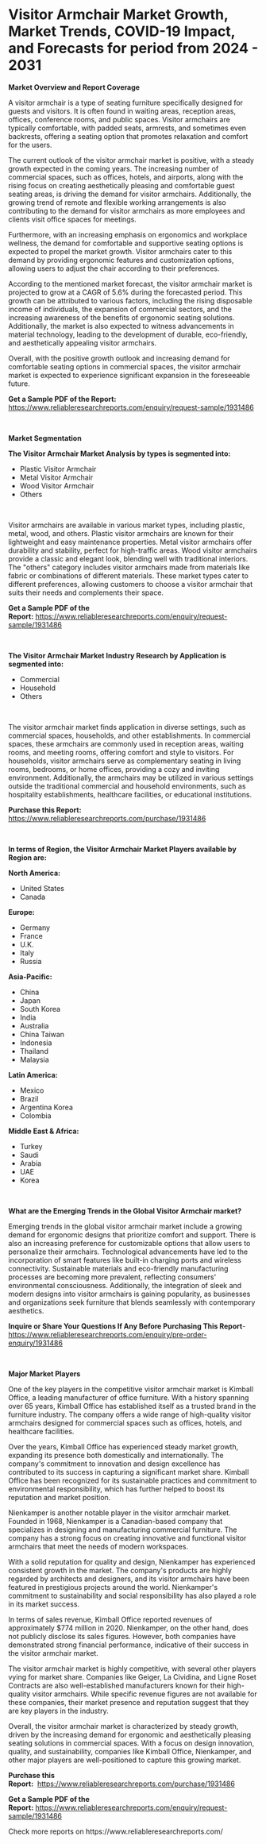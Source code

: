 <p><h1>Visitor Armchair Market Growth, Market Trends, COVID-19 Impact, and Forecasts for period from 2024 - 2031</h1></p><p><strong>Market Overview and Report Coverage</strong></p>
<p><p>A visitor armchair is a type of seating furniture specifically designed for guests and visitors. It is often found in waiting areas, reception areas, offices, conference rooms, and public spaces. Visitor armchairs are typically comfortable, with padded seats, armrests, and sometimes even backrests, offering a seating option that promotes relaxation and comfort for the users.</p><p>The current outlook of the visitor armchair market is positive, with a steady growth expected in the coming years. The increasing number of commercial spaces, such as offices, hotels, and airports, along with the rising focus on creating aesthetically pleasing and comfortable guest seating areas, is driving the demand for visitor armchairs. Additionally, the growing trend of remote and flexible working arrangements is also contributing to the demand for visitor armchairs as more employees and clients visit office spaces for meetings.</p><p>Furthermore, with an increasing emphasis on ergonomics and workplace wellness, the demand for comfortable and supportive seating options is expected to propel the market growth. Visitor armchairs cater to this demand by providing ergonomic features and customization options, allowing users to adjust the chair according to their preferences.</p><p>According to the mentioned market forecast, the visitor armchair market is projected to grow at a CAGR of 5.6% during the forecasted period. This growth can be attributed to various factors, including the rising disposable income of individuals, the expansion of commercial sectors, and the increasing awareness of the benefits of ergonomic seating solutions. Additionally, the market is also expected to witness advancements in material technology, leading to the development of durable, eco-friendly, and aesthetically appealing visitor armchairs.</p><p>Overall, with the positive growth outlook and increasing demand for comfortable seating options in commercial spaces, the visitor armchair market is expected to experience significant expansion in the foreseeable future.</p></p>
<p><strong>Get a Sample PDF of the Report:</strong> <a href="https://www.reliableresearchreports.com/enquiry/request-sample/1931486">https://www.reliableresearchreports.com/enquiry/request-sample/1931486</a></p>
<p>&nbsp;</p>
<p><strong>Market Segmentation</strong></p>
<p><strong>The Visitor Armchair Market Analysis by types is segmented into:</strong></p>
<p><ul><li>Plastic Visitor Armchair</li><li>Metal Visitor Armchair</li><li>Wood Visitor Armchair</li><li>Others</li></ul></p>
<p>&nbsp;</p>
<p><p>Visitor armchairs are available in various market types, including plastic, metal, wood, and others. Plastic visitor armchairs are known for their lightweight and easy maintenance properties. Metal visitor armchairs offer durability and stability, perfect for high-traffic areas. Wood visitor armchairs provide a classic and elegant look, blending well with traditional interiors. The "others" category includes visitor armchairs made from materials like fabric or combinations of different materials. These market types cater to different preferences, allowing customers to choose a visitor armchair that suits their needs and complements their space.</p></p>
<p><strong>Get a Sample PDF of the Report:</strong>&nbsp;<a href="https://www.reliableresearchreports.com/enquiry/request-sample/1931486">https://www.reliableresearchreports.com/enquiry/request-sample/1931486</a></p>
<p>&nbsp;</p>
<p><strong>The Visitor Armchair Market Industry Research by Application is segmented into:</strong></p>
<p><ul><li>Commercial</li><li>Household</li><li>Others</li></ul></p>
<p>&nbsp;</p>
<p><p>The visitor armchair market finds application in diverse settings, such as commercial spaces, households, and other establishments. In commercial spaces, these armchairs are commonly used in reception areas, waiting rooms, and meeting rooms, offering comfort and style to visitors. For households, visitor armchairs serve as complementary seating in living rooms, bedrooms, or home offices, providing a cozy and inviting environment. Additionally, the armchairs may be utilized in various settings outside the traditional commercial and household environments, such as hospitality establishments, healthcare facilities, or educational institutions.</p></p>
<p><strong>Purchase this Report:</strong>&nbsp; <a href="https://www.reliableresearchreports.com/purchase/1931486">https://www.reliableresearchreports.com/purchase/1931486</a></p>
<p>&nbsp;</p>
<p><strong>In terms of Region, the Visitor Armchair Market Players available by Region are:</strong></p>
<p>
    <p> <strong> North America: </strong>
        <ul>
            <li>United States</li>
            <li>Canada</li>
        </ul>
        </p> 
    <p> <strong> Europe: </strong>
        <ul>
            <li>Germany</li>
            <li>France</li>
            <li>U.K.</li>
            <li>Italy</li>
            <li>Russia</li>
        </ul>
        </p> 
    <p> <strong> Asia-Pacific: </strong>
        <ul>
            <li>China</li>
            <li>Japan</li>
            <li>South Korea</li>
            <li>India</li>
            <li>Australia</li>
            <li>China Taiwan</li>
            <li>Indonesia</li>
            <li>Thailand</li>
            <li>Malaysia</li>
        </ul>
        </p> 
    <p> <strong> Latin America: </strong>
        <ul>
            <li>Mexico</li>
            <li>Brazil</li>
            <li>Argentina Korea</li>
            <li>Colombia</li>
        </ul>
        </p> 
    <p> <strong> Middle East & Africa: </strong>
        <ul>
            <li>Turkey</li>
            <li>Saudi</li>
            <li>Arabia</li>
            <li>UAE</li>
            <li>Korea</li>
        </ul>
    </p>
    </p>
<p>&nbsp;</p>
<p><strong>What are the Emerging Trends in the Global Visitor Armchair market?</strong></p>
<p><p>Emerging trends in the global visitor armchair market include a growing demand for ergonomic designs that prioritize comfort and support. There is also an increasing preference for customizable options that allow users to personalize their armchairs. Technological advancements have led to the incorporation of smart features like built-in charging ports and wireless connectivity. Sustainable materials and eco-friendly manufacturing processes are becoming more prevalent, reflecting consumers' environmental consciousness. Additionally, the integration of sleek and modern designs into visitor armchairs is gaining popularity, as businesses and organizations seek furniture that blends seamlessly with contemporary aesthetics.</p></p>
<p><strong>Inquire or Share Your Questions If Any Before Purchasing This Report</strong>- <a href="https://www.reliableresearchreports.com/enquiry/pre-order-enquiry/1931486">https://www.reliableresearchreports.com/enquiry/pre-order-enquiry/1931486</a></p>
<p>&nbsp;</p>
<p><strong>Major Market Players</strong></p>
<p><p>One of the key players in the competitive visitor armchair market is Kimball Office, a leading manufacturer of office furniture. With a history spanning over 65 years, Kimball Office has established itself as a trusted brand in the furniture industry. The company offers a wide range of high-quality visitor armchairs designed for commercial spaces such as offices, hotels, and healthcare facilities.</p><p>Over the years, Kimball Office has experienced steady market growth, expanding its presence both domestically and internationally. The company's commitment to innovation and design excellence has contributed to its success in capturing a significant market share. Kimball Office has been recognized for its sustainable practices and commitment to environmental responsibility, which has further helped to boost its reputation and market position.</p><p>Nienkamper is another notable player in the visitor armchair market. Founded in 1968, Nienkamper is a Canadian-based company that specializes in designing and manufacturing commercial furniture. The company has a strong focus on creating innovative and functional visitor armchairs that meet the needs of modern workspaces.</p><p>With a solid reputation for quality and design, Nienkamper has experienced consistent growth in the market. The company's products are highly regarded by architects and designers, and its visitor armchairs have been featured in prestigious projects around the world. Nienkamper's commitment to sustainability and social responsibility has also played a role in its market success.</p><p>In terms of sales revenue, Kimball Office reported revenues of approximately $774 million in 2020. Nienkamper, on the other hand, does not publicly disclose its sales figures. However, both companies have demonstrated strong financial performance, indicative of their success in the visitor armchair market.</p><p>The visitor armchair market is highly competitive, with several other players vying for market share. Companies like Geiger, La Cividina, and Ligne Roset Contracts are also well-established manufacturers known for their high-quality visitor armchairs. While specific revenue figures are not available for these companies, their market presence and reputation suggest that they are key players in the industry.</p><p>Overall, the visitor armchair market is characterized by steady growth, driven by the increasing demand for ergonomic and aesthetically pleasing seating solutions in commercial spaces. With a focus on design innovation, quality, and sustainability, companies like Kimball Office, Nienkamper, and other major players are well-positioned to capture this growing market.</p></p>
<p><strong>Purchase this Report:</strong>&nbsp;&nbsp;<a href="https://www.reliableresearchreports.com/purchase/1931486">https://www.reliableresearchreports.com/purchase/1931486</a></p>
<p></p>
<p><strong>Get a Sample PDF of the Report:</strong>&nbsp;<a href="https://www.reliableresearchreports.com/enquiry/request-sample/1931486">https://www.reliableresearchreports.com/enquiry/request-sample/1931486</a></p>
<p>Check more reports on https://www.reliableresearchreports.com/</p>